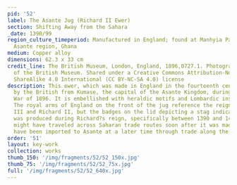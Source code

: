```yaml
---
pid: '52'
label: The Asante Jug (Richard II Ewer)
section: Shifting Away from the Sahara
_date: 1390/99
region_culture_timeperiod: Manufactured in England; found at Manhyia Palace, Kumase,
  Asante region, Ghana
medium: Copper alloy
dimensions: 62.3 x 33 cm
credit_line: The British Museum, London, England, 1896,0727.1. Photograph &copy; The Trustees
  of the British Museum. Shared under a Creative Commons Attribution-NonCommercial-
  ShareAlike 4.0 International (CC BY-NC-SA 4.0) license
description: This ewer, which was made in England in the fourteenth century, was taken
  by the British from Kumase, the capital of the Asante Kingdom, during the Anglo-Asante
  War of 1896. It is embellished with heraldic motifs and Lombardic inscriptions.
  The royal arms of England on the front of the jug reference the reigns of both Edward
  III and Richard II, but the badges on the lid depicting a stag indicate that it
  was produced during Richard?s reign, specifically between 1390 and 1400. The ewer
  might have traveled across Saharan trade routes soon after it was made, or it might
  have been imported to Asante at a later time through trade along the Atlantic coast.
order: '51'
layout: key-work
collection: works
thumb_150: '/img/fragments/52/52_150x.jpg'
thumb_75: '/img/fragments/52/52_75x.jpg'
full: '/img/fragments/52/52_640x.jpg'
---
```

